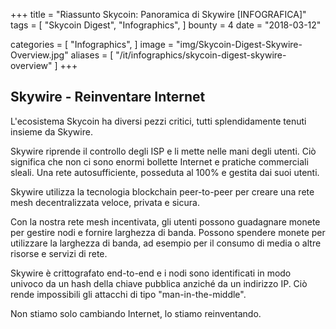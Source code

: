 +++
title = "Riassunto Skycoin: Panoramica di Skywire [INFOGRAFICA]"
tags = [
    "Skycoin Digest",
    "Infographics",
]
bounty = 4
date = "2018-03-12"

categories = [
    "Infographics",
]
image = "img/Skycoin-Digest-Skywire-Overview.jpg"
aliases = [
	"/it/infographics/skycoin-digest-skywire-overview"
]
+++

## Skywire - Reinventare Internet

L'ecosistema Skycoin ha diversi pezzi critici, tutti splendidamente tenuti insieme da Skywire.

Skywire riprende il controllo degli ISP e li mette nelle mani degli utenti. Ciò significa che non ci sono enormi bollette Internet e pratiche commerciali sleali. Una rete autosufficiente, posseduta al 100% e gestita dai suoi utenti.

Skywire utilizza la tecnologia blockchain peer-to-peer per creare una rete mesh decentralizzata veloce, privata e sicura.

Con la nostra rete mesh incentivata, gli utenti possono guadagnare monete per gestire nodi e fornire larghezza di banda. Possono spendere monete per utilizzare la larghezza di banda, ad esempio per il consumo di media o altre risorse e servizi di rete.

Skywire è crittografato end-to-end e i nodi sono identificati in modo univoco da un hash della chiave pubblica anziché da un indirizzo IP. Ciò rende impossibili gli attacchi di tipo "man-in-the-middle".

Non stiamo solo cambiando Internet, lo stiamo reinventando.
